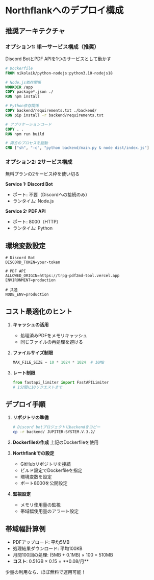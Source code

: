 # Northflankへのデプロイ構成

## 推奨アーキテクチャ

### オプション1: 単一サービス構成（推奨）
Discord BotとPDF APIを1つのサービスとして動かす

```dockerfile
# Dockerfile
FROM nikolaik/python-nodejs:python3.10-nodejs18

# Node.js依存関係
WORKDIR /app
COPY package*.json ./
RUN npm install

# Python依存関係
COPY backend/requirements.txt ./backend/
RUN pip install -r backend/requirements.txt

# アプリケーションコード
COPY . .
RUN npm run build

# 両方のプロセスを起動
CMD ["sh", "-c", "python backend/main.py & node dist/index.js"]
```

### オプション2: 2サービス構成
無料プランの2サービス枠を使い切る

**Service 1: Discord Bot**
- ポート: 不要（Discordへの接続のみ）
- ランタイム: Node.js

**Service 2: PDF API**
- ポート: 8000（HTTP）
- ランタイム: Python

## 環境変数設定

```env
# Discord Bot
DISCORD_TOKEN=your-token

# PDF API
ALLOWED_ORIGIN=https://trpg-pdf2md-tool.vercel.app
ENVIRONMENT=production

# 共通
NODE_ENV=production
```

## コスト最適化のヒント

1. **キャッシュの活用**
   - 処理済みPDFをメモリキャッシュ
   - 同じファイルの再処理を避ける

2. **ファイルサイズ制限**
   ```python
   MAX_FILE_SIZE = 10 * 1024 * 1024  # 10MB
   ```

3. **レート制限**
   ```python
   from fastapi_limiter import FastAPILimiter
   # 1分間に10リクエストまで
   ```

## デプロイ手順

1. **リポジトリの準備**
   ```bash
   # Discord botプロジェクトにbackendをコピー
   cp -r backend/ JUPITER-SYSTEM.V.3.2/
   ```

2. **Dockerfileの作成**
   上記のDockerfileを使用

3. **Northflankでの設定**
   - GitHubリポジトリを接続
   - ビルド設定でDockerfileを指定
   - 環境変数を設定
   - ポート8000を公開設定

4. **監視設定**
   - メモリ使用量の監視
   - 帯域幅使用量のアラート設定

## 帯域幅計算例

- PDFアップロード: 平均5MB
- 処理結果ダウンロード: 平均100KB
- 月間100回の処理: (5MB + 0.1MB) × 100 = 510MB
- **コスト**: 0.51GB × $0.15 = **$0.08/月**

少量の利用なら、ほぼ無料で運用可能！